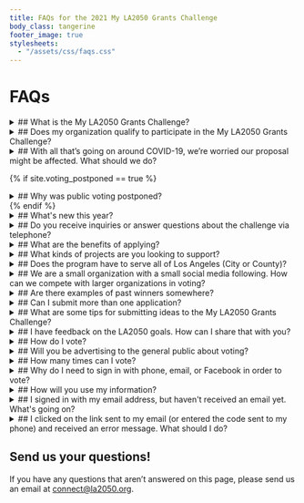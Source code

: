 ```yaml
---
title: FAQs for the 2021 My LA2050 Grants Challenge
body_class: tangerine
footer_image: true
stylesheets:
  - "/assets/css/faqs.css"
---
```


<h1>
  FAQs
</h1>


<details class="faq" markdown="1">

<summary markdown="1">
## What is the My LA2050 Grants Challenge?
</summary>

The My LA2050 Grants Challenge is an open call for ideas to make Los Angeles the best place to learn, create, play, connect, and live. A total of $1M will be awarded among 25 organizations—five per goal category—to implement their proposals. Each organization will receive an award of between $10,000 to $100,000 over one year to support its efforts.

LA2050 will also commit to a one-year partnership with the winners—leveraging its resources, assets, and networks to help the projects succeed. Together, the winning organizations, LA2050, and Angelenos will make progress for the region that will change the course of our future.

</details>



<details class="faq" markdown="1">

<summary markdown="1">
## Does my organization qualify to participate in the My LA2050 Grants Challenge?
</summary>

Are you a registered nonprofit, for-profit, fiscally-sponsored, or governmental organization serving Los Angeles County? Does your work touch on ANY of [these metrics](/about/#goals)? THEN YES, YOU QUALIFY! 

</details>



<details class="faq" markdown="1">

<summary markdown="1">
## With all that’s going on around COVID-19, we’re worried our proposal might be affected. What should we do?
</summary>
We understand that submissions involving events, direct service, and other activities might be impacted by concerns surrounding COVID-19. Please apply assuming that all will return to normal (we certainly hope it does!), and in the event that it does not, we’ll work with you to adjust as needed.

</details>



{% if site.voting_postponed == true %}
<details class="faq" markdown="1">

<summary markdown="1">
## Why was public voting postponed?
</summary>

LA2050 stands in solidarity with those who are calling for justice in Los Angeles and in our nation. Like all of you, we are grieving for our city right now, listening to the outrage of protesters, and demanding action of our leadership. 

Following the lead of the My LA2050 finalists, we have decided to postpone the public voting portion of the My LA2050 Grants Challenge by one month. We are proud of our finalists who are on the frontlines of advocacy and service in LA and want to support them in focusing their resources at this crucial time. Voting will now take place from {{ site.VOTES_BEING_ACCEPTED_DATE | date: "%A, %B %-d, %Y" }} ({{ site.VOTES_BEING_ACCEPTED_TIME }}) through {{ site.VOTING_PERIOD_ENDED_DATE | date: "%A, %B %-d, %Y" }} ({{ site.VOTING_PERIOD_ENDED_TIME }}).

</details>
{% endif %}



<details class="faq" markdown="1">

<summary markdown="1">
## What's new this year?
</summary>

The {{ site.year }} My LA2050 Grants Challenge is distinct from previous challenges in several ways:
* Each of the 25 finalist organizations that participate in voting will receive a grant. First place in each goal category will receive $100,000, second: $50,000, third: $25,000, fourth: $15,000, and fifth: $10,000.
* We've selected Social Venture Partners Los Angeles to serve as our [external evaluation partner](/partners/). All proposals will be reviewed, scored, and evaluated by members of SVP.
* We recently refreshed our [LA2050 goals and metrics](/about/#goals) to ensure we're keeping up with the most pressing issues in our region. 

</details>



<details class="faq" markdown="1">

<summary markdown="1">
## Do you receive inquiries or answer questions about the challenge via telephone?
</summary>
Unfortunately, we do not take phone calls or meetings during this time due to the number of inquiries we receive. We are happy to answer your questions via email at connect@la2050.org.

</details>



<details class="faq" markdown="1">

<summary markdown="1">
## What are the benefits of applying?
</summary>

Beyond the potential to receive a grant for your work, we believe that applying to the challenge will provide additional benefits including:

* The opportunity to participate in a first-of-its-kind regional effort
* Increased awareness and exposure via our public platform
* Increased understanding of LA’s social impact landscape
* The opportunity to cultivate and build new relationships with peers
* The chance to build a coalition of committed Angelenos and organizations to support important work in LA
* The opportunity to learn how to tell a compelling story about your organization’s impact
* Inspiring the creation of videos, photos, tweets, and pithy messaging to promote your proposal
* Visibility in front of other foundations and potential alternative funding sources. Past challenges have resulted in +$2.5M in grants from outside funders using the LA2050 platform for their grantmaking
* 'Volunteer' and 'Donate' buttons on each submission page to drive resources to your organization
* A page on the [My LA2050 Ideas Archive site](archive.la2050.org), a database of all organizations that have applied to the My LA2050 Grants Challenge and their proposals

</details>



<details class="faq" markdown="1">

<summary markdown="1">
## What kinds of projects are you looking to support?
</summary>

We’re open! But here are some ideas about what we’re looking for:

* Bold efforts that will produce measurable wins for the LA region
* A spirit of collaboration and desire to unify and amplify collective efforts
* Clear focus on inclusion, diversity of voices, and equity
* Efforts that not only produce positive results, but are also focused on increasing local engagement and civic participation
* A desire to test new strategies

Both new and existing projects are eligible for submission. All winning projects must be completed, and the grant award must be expended, within 12 months of receipt of funds. For more inspiration, check out submissions from previous winners at the [My LA2050 Ideas Archive](https://archive.la2050.org/search/?keywords=winner).

</details>



<details class="faq" markdown="1">

<summary markdown="1">
## Does the program have to serve all of Los Angeles (City or County)? 
</summary>
No! Your project may zero-in on a particular neighborhood, community, city, or region in Los Angeles County. It’s up to you.

</details>



<details class="faq" markdown="1">

<summary markdown="1">
## We are a small organization with a small social media following. How can we compete with larger organizations in voting?
</summary>
In general, we've seen both small and large organizations do well in the voting stage. It's less about the size of your list, and more about knowing how to correctly engage the audience you do have. If you do get to the voting stage, we provide EVERY finalist with a GOTV guide full of social media copy, graphics, and ideas for engaging your network. You don't need a large social media following to win votes. Ultimately, we've found that social media is only a small contributor to the outcome of voting. 

</details>



<details class="faq" markdown="1">

<summary markdown="1">
## Are there examples of past winners somewhere?
</summary>
Yes, just head to our My LA2050 Ideas Archive! You can search by issue area or keyword. (Or click here to go directly to a page of previous winners).

</details>



<details class="faq" markdown="1">

<summary markdown="1">
## Can I submit more than one application?
</summary>

There can be multiple proposals from the same organization, as long as the submissions are unique and in different goal categories. However, we would recommend consolidating your resources, collaborators, and supporters to submit one awesome proposal!

</details>



<details class="faq" markdown="1">

<summary markdown="1">
## What are some tips for submitting ideas to the My LA2050 Grants Challenge?
</summary>

Collaborate. We are eager to see folks working together to improve Los Angeles.

Think about impact. Be imaginative and audacious. We want to hear your most ambitious ideas – but we also want to know that your project is feasible, implementable, and that it could impact the [LA2050 goals and metrics](/about/#goals).

Share how your proposal will impact the LA2050 goal you are focusing on. For example, if you’ve chosen the ‘Learn’ category, you might describe how your proposal will improve graduation rates; if you’ve chosen the ‘Connect’ category, you might explain how your proposal will increase voting rates or volunteerism.

Be sure to explain why you think the strategy and methods are the best course of action for impacting the goal and metrics.

Please include an image that represents your idea or organization. You’ll get the best results if you send us the highest resolution image you have. We recommend avoiding a lot of text or logos in your images, as we may have to crop them to fit our site. Images should be in JPEG, or PNG format.

Videos can also help quickly articulate your project or your organization’s mission. To include a video, first upload the video to a place like [YouTube](https://www.youtube.com/) or [Vimeo](https://vimeo.com/), and then include the URL for the video with your application.

Applicants should not expect to be able to revise their applications after the submission date.

Your application goes through a moderation process, and will show up on the site if it is approved. If we have questions about your application, we will be in touch.

Read [the application and scorecard](https://drive.google.com/drive/folders/11Wk6lF_aHEq4tljPPkvnNAZl07JrUjzX?usp=sharing) to get a more precise idea of what we want to see. 

Check out the [LA2050 Goals](/about/#goals), the [LA2050 Report](https://la2050.s3-us-west-1.amazonaws.com/reports/1/pdfs/vision_for_a_successful_los_angeles.pdf), and our most recent Submissions Report for additional information.

</details>



<details class="faq" markdown="1">

<summary markdown="1">
## I have feedback on the LA2050 goals. How can I share that with you?
</summary>

We want your feedback! Email us at [connect@la2050.org](mailto:connect@la2050.org) with your feedback.

We want Angelenos to see themselves as part of the solutions we need to improve our region. And we want to tap into the expertise of the organizations, agencies, and companies who have great ideas about how to boost engagement on local issues.

</details>



<details class="faq" markdown="1">

<summary markdown="1">
## How do I vote?
</summary>

Public voting will take place between {{ site.VOTES_BEING_ACCEPTED_DATE | date: "%A, %B %-d, %Y" }} ({{ site.VOTES_BEING_ACCEPTED_TIME }}) and {{ site.VOTING_PERIOD_ENDED_DATE | date: "%A, %B %-d, %Y" }} ({{ site.VOTING_PERIOD_ENDED_TIME }}) on this website, [challenge.la2050.org](https://challenge.la2050.org).

<!--
If you need additional assistance, check out this [step-by-step guide](LINK) on how to vote. 
-->

</details>


<details class="faq" markdown="1">

<summary markdown="1">
## Will you be advertising to the general public about voting?
</summary>

Yes! We do all that we can to inform Angelenos about the My LA2050 Grants Challenge through social media, digital ads, our LA2050 newsletter, and more.

</details>



<details class="faq" markdown="1">

<summary markdown="1">
## How many times can I vote?
</summary>

You can only vote once per goal category, for a total of 5 votes. It is not required that you use all 5 of your votes, but we encourage you to do so! If you'd like to read up on proposals you’re less familiar with before you vote, we have all of the [submissions](/entries/) posted and available.

</details>



<details class="faq" markdown="1">

<summary markdown="1">
## Why do I need to sign in with phone, email, or Facebook in order to vote?
</summary>

The short answer: we want to make sure you’re not a bot. We’re asking for this information for authentication purposes and to ensure that we are not receiving multiple voting forms from one individual.

</details>



<details class="faq" markdown="1">

<summary markdown="1">
## How will you use my information?
</summary>

We definitely won’t spam you. We will only contact you if you opt-in to our LA2050 newsletter (which you should for great jobs, events, news, and LA love in general!) We will not distribute your information or sell it to a third party, promise.

</details>



<details class="faq" markdown="1">

<summary markdown="1">
## I signed in with my email address, but haven't received an email yet. What's going on?
</summary>

If you entered your email address correctly, but don’t see a confirmation message, please check your spam folder. If you still don’t see it after several minutes, either contact us at [connect@la2050.org](mailto:connect@la2050.org) or try using another method to confirm your votes (e.g., phone or Facebook).

</details>



<details class="faq" markdown="1">

<summary markdown="1">
## I clicked on the link sent to my email (or entered the code sent to my phone) and received an error message. What should I do?
</summary>

You may have encountered this error message because you switched devices. It’s important that you complete the voting process on the same device that you started it on. Go back to your original device, and try again! 

It’s also possible that the link or code has expired. If this is the case, you should be able to resend the code or email in order to confirm your votes. 

</details>







## Send us your questions!

If you have any questions that aren’t answered on this page, please send us an email at [connect@la2050.org](mailto:connect@la2050.org).


